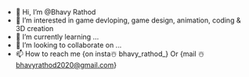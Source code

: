 - 👋 Hi, I’m @Bhavy Rathod
- 👀 I’m interested in game devloping, game design, animation, coding & 3D creation
- 🌱 I’m currently learning ...
- 💞️ I’m looking to collaborate on ...
- 📫 How to reach me {on insta☃️ bhavy_rathod_} Or {mail ☃️ bhavyrathod2020@gmail.com}

<!---
JoYdevloper/JoYdevloper is a ✨ special ✨ repository because its `README.md` (this file) appears on your GitHub profile.
You can click the Preview link to take a look at your changes.
--->
